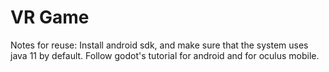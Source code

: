 # VR Game

Notes for reuse: 
Install android sdk, and make sure that the system uses java 11 by default. Follow godot's tutorial for android and for oculus mobile.
